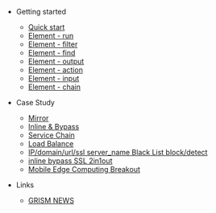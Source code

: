 <!-- docs/_sidebar.md -->
- Getting started

  - [Quick start](/)
  - [Element - run](run.md)
  - [Element - filter](filter.md)
  - [Element - find](find.md)
  - [Element - output](output.md)
  - [Element - action](action.md)
  - [Element - input](input.md)
  - [Element - chain](chain.md)
  
- Case Study
  - [Mirror](Mirror.md)
  - [Inline & Bypass](Inline.md)
  - [Service Chain](service_chain_ssli_ips.md)
  - [Load Balance](LoadBalance.md)
  - [IP/domain/url/ssl server_name Black List block/detect](blackList.md)
  - [inline bypass SSL 2in1out](inline_2in1out_bypass_ssl.md)
  - [Mobile Edge Computing Breakout](MECTerminate.md.md)
- Links
  - [GRISM NEWS](https://packetx.github.io/gnews/)
